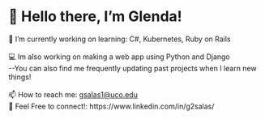 <h1>👋 Hello there, I’m Glenda!</h1>
🌱 I’m currently working on learning: C#, Kubernetes, Ruby on Rails<br><br>
💻 Im also working on making a web app using Python and Django<br>
--You can also find me frequently updating past projects when I learn new things!<br><br>
📫 How to reach me: <a href="mailto:gsalas1@uco.edu">gsalas1@uco.edu</a> 
<br>👯 Feel Free to connect!: https://www.linkedin.com/in/g2salas/
<!---
glendasalas7/glendasalas7 is a ✨ special ✨ repository because its `README.md` (this file) appears on your GitHub profile.
You can click the Preview link to take a look at your changes.
--->
